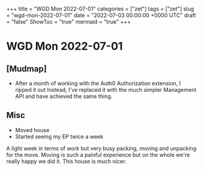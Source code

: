 +++
title = "WGD Mon 2022-07-01"
categories = ["zet"]
tags = ["zet"]
slug = "wgd-mon-2022-07-01"
date = "2022-07-03 00:00:00 +0000 UTC"
draft = "false"
ShowToc = "true"
mermaid = "true"
+++

# WGD Mon 2022-07-01

## [Mudmap]

- After a month of working with the Auth0 Authorization extension, I ripped it out
  Instead, I've replaced it with the much simpler Management API and have achieved the same thing.

## Misc

- Moved house 
- Started seeing my EP twice a week

A light week in terms of *work* but very busy packing, moving and unpacking for the move.
Moving is such a painful experience but on the whole we're really happy we did it. This house
is much nicer.
